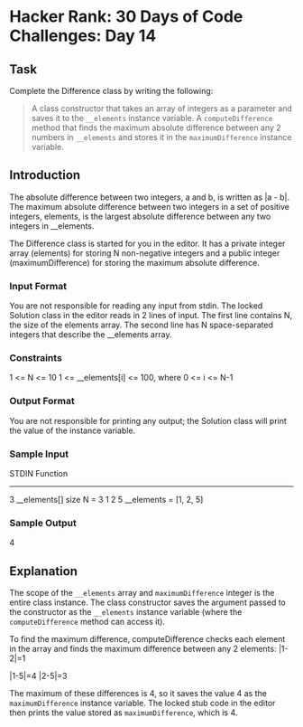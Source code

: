 # Hacker Rank: 30 Days of Code Challenges: Day 14

## Task

Complete the Difference class by writing the following:

  > A class constructor that takes an array of integers as a parameter and saves it to the `__elements` instance variable.
  > A `computeDifference` method that finds the maximum absolute difference between any 2 numbers in `__elements` and stores it in the `maximumDifference` instance variable.

## Introduction

The absolute difference between two integers, a and b, is written as |a - b|. The maximum absolute difference between two integers in a set of positive integers, elements, is the largest absolute difference between any two integers in __elements.

The Difference class is started for you in the editor. It has a private integer array (elements) for storing N non-negative integers and a public integer (maximumDifference) for storing the maximum absolute difference.

### Input Format

You are not responsible for reading any input from stdin. The locked Solution class in the editor reads in 2 lines of input. The first line contains N, the size of the elements array. The second line has N space-separated integers that describe the __elements array.

### Constraints

1 <= N <= 10
1 <= __elements[i] <= 100, where 0 <= i <= N-1

### Output Format

You are not responsible for printing any output; the Solution class will print the value of the  instance variable.

### Sample Input

STDIN   Function
-----   --------
3       __elements[] size N = 3
1 2 5   __elements = [1, 2, 5]

### Sample Output

4

## Explanation

The scope of the `__elements` array and `maximumDifference` integer is the entire class instance. The class constructor saves the argument passed to the constructor as the `__elements` instance variable (where the `computeDifference` method can access it).

To find the maximum difference, computeDifference checks each element in the array and finds the maximum difference between any 2 elements: |1-2|=1

|1-5|=4
|2-5|=3

The maximum of these differences is 4, so it saves the value 4 as the `maximumDifference` instance variable. The locked stub code in the editor then prints the value stored as `maximumDifference`, which is 4.
